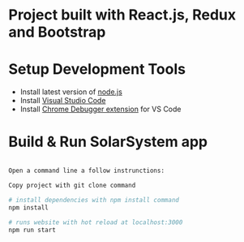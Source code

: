 # Project built with React.js, Redux and Bootstrap


# Setup Development Tools
 - Install latest version of [node.js](https://nodejs.org/en/)
 - Install [Visual Studio Code](https://code.visualstudio.com/)
 - Install [Chrome Debugger extension](https://marketplace.visualstudio.com/items?itemName=msjsdiag.debugger-for-chrome) for VS Code

# Build & Run SolarSystem app
``` bash

Open a command line a follow instrunctions:

Copy project with git clone command

# install dependencies with npm install command
npm install
 
# runs website with hot reload at localhost:3000
npm run start


